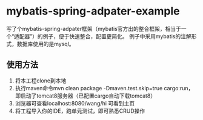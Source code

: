# mybatis-spring-adpater-example
写了个mybatis-spring-adpater框架（mybatis官方出的整合框架，相当于一个“适配器”）的例子，便于快速整合，配置更简化。
例子中采用mybatis的注解形式，数据库使用的是mysql。 

## 使用方法
1. 将本工程clone到本地
2. 执行maven命令mvn clean package  -Dmaven.test.skip=true cargo:run，即启动了tomcat8服务器（已配置cargo自动下载tomcat8）
3. 浏览器可查看localhost:8080/wang/hi 可看到主页
4. 将工程导入你的IDE，跑单元测试，即可熟悉CRUD操作

